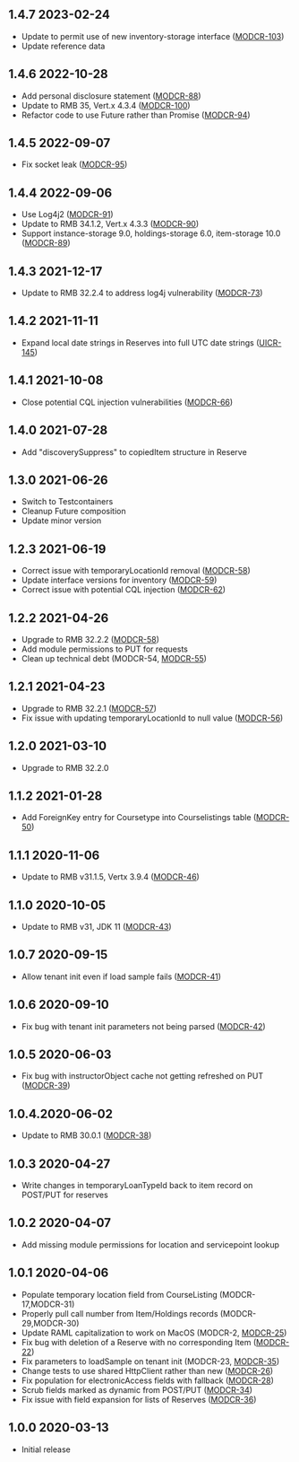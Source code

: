 ## 1.4.7 2023-02-24
* Update to permit use of new inventory-storage interface ([MODCR-103](https://issues.folio.org/projects/MODCR/issues/MODCR-103))
* Update reference data 

## 1.4.6 2022-10-28
* Add personal disclosure statement ([MODCR-88](https://issues.folio.org/browse/MODCR-88))
* Update to RMB 35, Vert.x 4.3.4 ([MODCR-100](https://issues.folio.org/browse/MODCR-100))
* Refactor code to use Future rather than Promise ([MODCR-94](https://issues.folio.org/browse/MODCR-94))

## 1.4.5 2022-09-07
* Fix socket leak ([MODCR-95](https://issues.folio.org/browse/MODCR-95))

## 1.4.4 2022-09-06
* Use Log4j2 ([MODCR-91](https://issues.folio.org/browse/MODCR-91))
* Update to RMB 34.1.2, Vert.x 4.3.3 ([MODCR-90](https://issues.folio.org/browse/MODCR-90))
* Support instance-storage 9.0, holdings-storage 6.0, item-storage 10.0 ([MODCR-89](https://issues.folio.org/browse/MODCR-89))

## 1.4.3 2021-12-17
* Update to RMB 32.2.4 to address log4j vulnerability ([MODCR-73](https://issues.folio.org/browse/MODCR-73))

## 1.4.2 2021-11-11
* Expand local date strings in Reserves into full UTC date strings ([UICR-145](https://issues.folio.org/browse/UICR-145))

## 1.4.1 2021-10-08
* Close potential CQL injection vulnerabilities ([MODCR-66](https://issues.folio.org/browse/MODCR-66))

## 1.4.0 2021-07-28
* Add "discoverySuppress" to copiedItem structure in Reserve

## 1.3.0 2021-06-26
* Switch to Testcontainers
* Cleanup Future composition
* Update minor version

## 1.2.3 2021-06-19
* Correct issue with temporaryLocationId removal ([MODCR-58](https://issues.folio.org/browse/MODCR-58))
* Update interface versions for inventory ([MODCR-59](https://issues.folio.org/browse/MODCR-59))
* Correct issue with potential CQL injection ([MODCR-62](https://issues.folio.org/browse/MODCR-62))

## 1.2.2 2021-04-26
* Upgrade to RMB 32.2.2 ([MODCR-58](https://issues.folio.org/browse/MODCR-58))
* Add module permissions to PUT for requests
* Clean up technical debt (MODCR-54, [MODCR-55](https://issues.folio.org/browse/MODCR-55))

## 1.2.1 2021-04-23
* Upgrade to RMB 32.2.1 ([MODCR-57](https://issues.folio.org/browse/MODCR-57))
* Fix issue with updating temporaryLocationId to null value ([MODCR-56](https://issues.folio.org/browse/MODCR-56))

## 1.2.0 2021-03-10
* Upgrade to RMB 32.2.0

## 1.1.2 2021-01-28
* Add ForeignKey entry for Coursetype into Courselistings table ([MODCR-50](https://issues.folio.org/browse/MODCR-50))

## 1.1.1 2020-11-06
* Update to RMB v31.1.5, Vertx 3.9.4 ([MODCR-46](https://issues.folio.org/browse/MODCR-46))

## 1.1.0 2020-10-05
* Update to RMB v31, JDK 11 ([MODCR-43](https://issues.folio.org/browse/MODCR-43))

## 1.0.7 2020-09-15
* Allow tenant init even if load sample fails ([MODCR-41](https://issues.folio.org/browse/MODCR-41))

## 1.0.6 2020-09-10
* Fix bug with tenant init parameters not being parsed ([MODCR-42](https://issues.folio.org/browse/MODCR-42))

## 1.0.5 2020-06-03
* Fix bug with instructorObject cache not getting refreshed on PUT ([MODCR-39](https://issues.folio.org/browse/MODCR-39))

## 1.0.4.2020-06-02
* Update to RMB 30.0.1 ([MODCR-38](https://issues.folio.org/browse/MODCR-38))

## 1.0.3 2020-04-27
* Write changes in temporaryLoanTypeId back to item record on POST/PUT for reserves

## 1.0.2 2020-04-07
* Add missing module permissions for location and servicepoint lookup

## 1.0.1 2020-04-06

* Populate temporary location field from CourseListing (MODCR-17,MODCR-31)
* Properly pull call number from Item/Holdings records (MODCR-29,MODCR-30)
* Update RAML capitalization to work on MacOS (MODCR-2,  [MODCR-25](https://issues.folio.org/browse/MODCR-25))
* Fix bug with deletion of a Reserve with no corresponding Item ([MODCR-22](https://issues.folio.org/browse/MODCR-22))
* Fix parameters to loadSample on tenant init (MODCR-23, [MODCR-35](https://issues.folio.org/browse/MODCR-35))
* Change tests to use shared HttpClient rather than new ([MODCR-26](https://issues.folio.org/browse/MODCR-26))
* Fix population for electronicAccess fields with fallback ([MODCR-28](https://issues.folio.org/browse/MODCR-28))
* Scrub fields marked as dynamic from POST/PUT ([MODCR-34](https://issues.folio.org/browse/MODCR-34))
* Fix issue with field expansion for lists of Reserves ([MODCR-36](https://issues.folio.org/browse/MODCR-36))


## 1.0.0 2020-03-13

* Initial release
